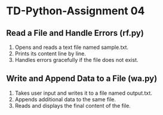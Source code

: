 # TD-Python-Assignment 04
## Read a File and Handle Errors  (rf.py)

1. Opens and reads a text file named sample.txt.
2. Prints its content line by line.
3. Handles errors gracefully if the file does not exist.




## Write and Append Data to a File (wa.py)

1. Takes user input and writes it to a file named output.txt.
2. Appends additional data to the same file.
3. Reads and displays the final content of the file.


